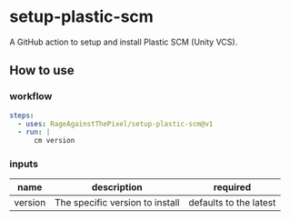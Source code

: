 # setup-plastic-scm

A GitHub action to setup and install Plastic SCM (Unity VCS).

## How to use

### workflow

```yaml
steps:
  - uses: RageAgainstThePixel/setup-plastic-scm@v1
  - run: |
      cm version
```

### inputs

| name | description | required |
| ---- | ----------- | -------- |
| version | The specific version to install | defaults to the latest |
